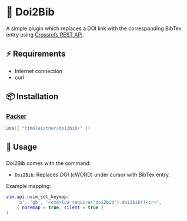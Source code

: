 # 📖 Doi2Bib

A simple plugin which replaces a DOI link with the corresponding BibTex entry using
[Crossrefs REST API](https://www.crossref.org/documentation/retrieve-metadata/rest-api/).

## ⚡️ Requirements
- Internet connection
- curl

## 📦 Installation

### [Packer](https://github.com/wbthomason/packer.nvim)
<!-- -- Lua -->
```Lua
use({ "timoleistner/doi2bib/" })
```

## 🌱 Usage
###
Doi2Bib comes with the command:
- `Doi2Bib`: Replaces DOI (cWORD) under cursor with BibTex entry.

Example mapping:

```Lua
vim.api.nvim_set_keymap(
    'n', 'gb', '<cmd>lua require("doi2bib").doi2bib()<cr>',
    { noremap = true, silent = true }
)
```

